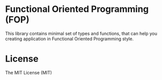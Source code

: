 # Functional Oriented Programming (FOP)

This library contains minimal set of types and functions, that can help 
you creating application in Functional Oriented Programming style.



# License

The MIT License (MIT)
